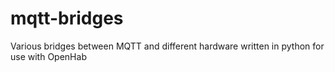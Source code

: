 # mqtt-bridges
Various bridges between MQTT and different hardware written in python for use with OpenHab
